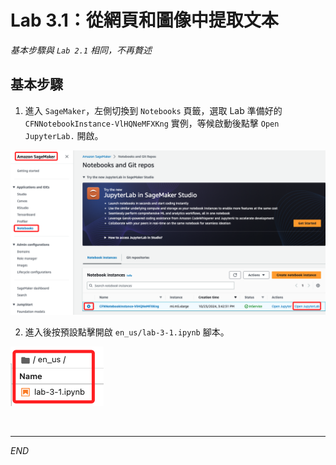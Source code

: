 # Lab 3.1：從網頁和圖像中提取文本

_基本步驟與 `Lab 2.1` 相同，不再贅述_

## 基本步驟

1. 進入 `SageMaker`，左側切換到 `Notebooks` 頁籤，選取 Lab 準備好的 `CFNNotebookInstance-VlHQNeMFXKng` 實例，等候啟動後點擊 `Open JupyterLab.` 開啟。

![](images/img_01.png)

2. 進入後按預設點擊開啟 `en_us/lab-3-1.ipynb` 腳本。

![](images/img_02.png)

<br>

___

_END_